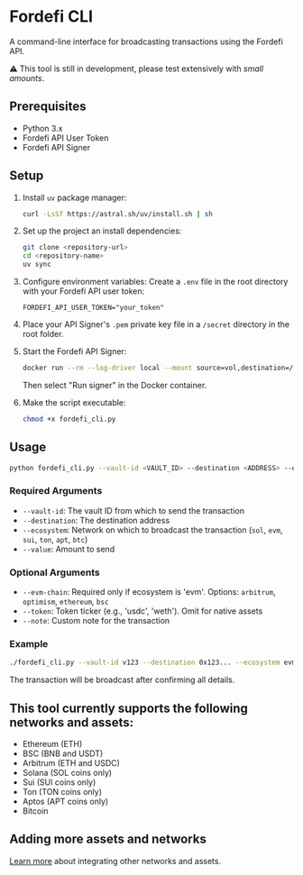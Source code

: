 # Fordefi CLI

A command-line interface for broadcasting transactions using the Fordefi API.

⚠️ This tool is still in development, please test extensively with _small amounts_.

## Prerequisites

- Python 3.x
- Fordefi API User Token
- Fordefi API Signer

## Setup

1. Install `uv` package manager:
   ```bash
   curl -LsSf https://astral.sh/uv/install.sh | sh
   ```

2. Set up the project an install dependencies:
   ```bash
   git clone <repository-url>
   cd <repository-name>
   uv sync
   ```

3. Configure environment variables:
   Create a `.env` file in the root directory with your Fordefi API user token:
   ```plaintext
   FORDEFI_API_USER_TOKEN="your_token"
   ```
4. Place your API Signer's `.pem` private key file in a `/secret` directory in the root folder.

5. Start the Fordefi API Signer:
   ```bash
   docker run --rm --log-driver local --mount source=vol,destination=/storage -it fordefi.jfrog.io/fordefi/api-signer:latest
   ```
   Then select "Run signer" in the Docker container.

6. Make the script executable:
   ```bash
   chmod +x fordefi_cli.py
   ```

## Usage

```bash
python fordefi_cli.py --vault-id <VAULT_ID> --destination <ADDRESS> --ecosystem <NETWORK> --value <AMOUNT> [OPTIONS]
```

### Required Arguments

- `--vault-id`: The vault ID from which to send the transaction
- `--destination`: The destination address
- `--ecosystem`: Network on which to broadcast the transaction (`sol`, `evm`, `sui`, `ton`, `apt`, `btc`)
- `--value`: Amount to send

### Optional Arguments

- `--evm-chain`: Required only if ecosystem is 'evm'. Options: `arbitrum`, `optimism`, `ethereum`, `bsc`
- `--token`: Token ticker (e.g., 'usdc', 'weth'). Omit for native assets
- `--note`: Custom note for the transaction

### Example

```bash
./fordefi_cli.py --vault-id v123 --destination 0x123... --ecosystem evm --evm-chain ethereum --value 1.5 --token usdc --note "Test transfer"
```

The transaction will be broadcast after confirming all details.

## This tool currently supports the following networks and assets:

- Ethereum (ETH)
- BSC (BNB and USDT)
- Arbitrum (ETH and USDC)
- Solana (SOL coins only)
- Sui (SUI coins only)
- Ton (TON coins only)
- Aptos (APT coins only)
- Bitcoin


## Adding more assets and networks

[Learn more](https://docs.fordefi.com/reference/transaction-types) about integrating other networks and assets.